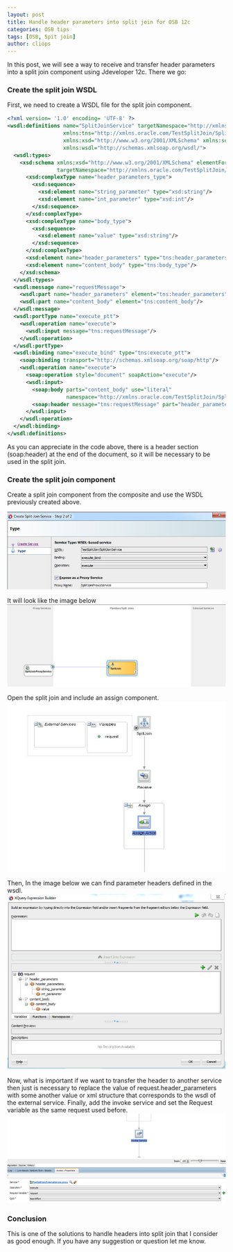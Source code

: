 ```yaml
---
layout: post
title: Handle header parameters into split join for OSB 12c
categories: OSB tips
tags: [OSB, Spit join]
author: cliops
---
```

In this post, we will see a way to receive and transfer header parameters into a split join component using Jdeveloper 12c. There we go:

### Create the split join WSDL ###

First, we need to create a WSDL file for the split join component.

```xml
<?xml version= '1.0' encoding= 'UTF-8' ?>
<wsdl:definitions name="SplitJoinService" targetNamespace="http://xmlns.oracle.com/TestSplitJoin/SplitJoinService"
                  xmlns:tns="http://xmlns.oracle.com/TestSplitJoin/SplitJoinService"
                  xmlns:xsd="http://www.w3.org/2001/XMLSchema" xmlns:soap="http://schemas.xmlsoap.org/wsdl/soap/"
                  xmlns:wsdl="http://schemas.xmlsoap.org/wsdl/">
  <wsdl:types>
    <xsd:schema xmlns:xsd="http://www.w3.org/2001/XMLSchema" elementFormDefault="qualified"
                targetNamespace="http://xmlns.oracle.com/TestSplitJoin/SplitJoinService">
      <xsd:complexType name="header_parameters_type">
        <xsd:sequence>
          <xsd:element name="string_parameter" type="xsd:string"/>
          <xsd:element name="int_parameter" type="xsd:int"/>
        </xsd:sequence>
      </xsd:complexType>
      <xsd:complexType name="body_type">
        <xsd:sequence>
          <xsd:element name="value" type="xsd:string"/>
        </xsd:sequence>
      </xsd:complexType>
      <xsd:element name="header_parameters" type="tns:header_parameters_type"/>
      <xsd:element name="content_body" type="tns:body_type"/>
    </xsd:schema>
  </wsdl:types>
  <wsdl:message name="requestMessage">
    <wsdl:part name="header_parameters" element="tns:header_parameters"/>
    <wsdl:part name="content_body" element="tns:content_body"/>
  </wsdl:message>
  <wsdl:portType name="execute_ptt">
    <wsdl:operation name="execute">
      <wsdl:input message="tns:requestMessage"/>
    </wsdl:operation>
  </wsdl:portType>
  <wsdl:binding name="execute_bind" type="tns:execute_ptt">
    <soap:binding transport="http://schemas.xmlsoap.org/soap/http"/>
    <wsdl:operation name="execute">
      <soap:operation style="document" soapAction="execute"/>
      <wsdl:input>
        <soap:body parts="content_body" use="literal"
                   namespace="http://xmlns.oracle.com/TestSplitJoin/SplitJoinService"/>
        <soap:header message="tns:requestMessage" part="header_parameters" use="literal"/>
      </wsdl:input>
    </wsdl:operation>
  </wsdl:binding>
</wsdl:definitions>

```
As you can appreciate in the code above, there is a header section (soap:header) at the end of the document, so it will be necessary to be used in the split join.

### Create the split join component ###

Create a split join component from the composite and use the WSDL previously created above.

![](/images/2018-02-27-split-join-transport-header/Image1.jpg)

It will look like the image below
![](/images/2018-02-27-split-join-transport-header/Image2.jpg)

Open the split join and include an assign component.
![](/images/2018-02-27-split-join-transport-header/Image3.jpg)

Then, In the image below we can find parameter headers defined in the wsdl.
![](/images/2018-02-27-split-join-transport-header/Image4.jpg)

Now, what is important if we want to transfer the header to another service then just is necessary to replace the value of request.header_parameters with some another value or xml structure that corresponds to the wsdl of the external service. Finally, add the invoke service and set the Request variable as the same request used before.
![](/images/2018-02-27-split-join-transport-header/Image5.jpg)


### Conclusion ###

This is one of the solutions to handle headers into split join that I consider as good enough. If you have any suggestion or question let me know.
